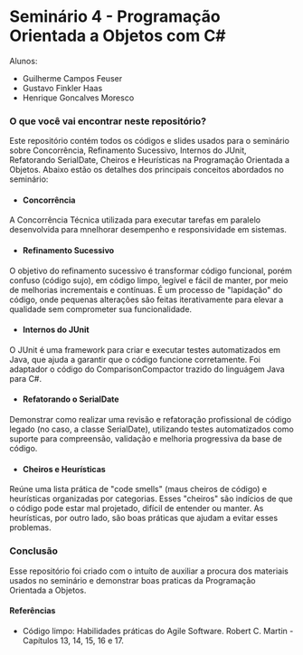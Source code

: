 # Seminário 4 - Programação Orientada a Objetos com C#

Alunos:
 - Guilherme Campos Feuser
 - Gustavo Finkler Haas
 - Henrique Goncalves Moresco

### O que você vai encontrar neste repositório?

Este repositório contém todos os códigos e slides usados para o seminário sobre Concorrência, Refinamento Sucessivo, Internos do JUnit, Refatorando SerialDate, Cheiros e Heurísticas na Programação Orientada a Objetos.
Abaixo estão os detalhes dos principais conceitos abordados no seminário:

- #### Concorrência
A Concorrência Técnica utilizada para executar tarefas em paralelo​ desenvolvida para mnelhorar desempenho e responsividade em sistemas.​

- #### Refinamento Sucessivo
O objetivo do refinamento sucessivo é transformar código funcional, porém confuso (código sujo), em código limpo, legível e fácil de manter, por meio de melhorias incrementais e contínuas. É um processo de "lapidação" do código, onde pequenas alterações são feitas iterativamente para elevar a qualidade sem comprometer sua funcionalidade.​

- #### Internos do JUnit
O JUnit é uma framework para criar e executar testes automatizados em Java, que ajuda a garantir que o código funcione corretamente.​ Foi adaptador o código do ComparisonCompactor trazido do linguágem Java para C#.

- #### Refatorando o SerialDate
Demonstrar como realizar uma revisão e refatoração profissional de código legado (no caso, a classe SerialDate), utilizando testes automatizados como suporte para compreensão, validação e melhoria progressiva da base de código.​

- #### Cheiros e Heurísticas
Reúne uma lista prática de "code smells" (maus cheiros de código) e heurísticas organizadas por categorias. Esses "cheiros" são indícios de que o código pode estar mal projetado, difícil de entender ou manter. As heurísticas, por outro lado, são boas práticas que ajudam a evitar esses problemas.​


### Conclusão

Esse repositório foi criado com o intuíto de auxiliar a procura dos materiais usados no seminário e demonstrar boas praticas da Programação Orientada a Objetos.

#### Referências

- Código limpo: Habilidades práticas do Agile Software. Robert C. Martin - Capítulos 13, 14, 15, 16 e 17.